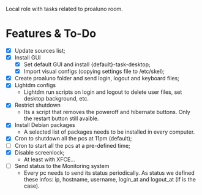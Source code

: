 Local role with tasks related to proaluno room.

# Features & To-Do

- [X] Update sources list;
- [X] Install GUI
  - [X] Set default GUI and install {default}-task-desktop;
  - [X] Import visual configs (copying settings file to /etc/skel);
- [X] Create proaluno folder and send login, logout and keyboard files;
- [X] Lightdm configs
  - Lightdm run scripts on login and logout to delete user files, set desktop background, etc.
- [X] Restrict shutdown
  - Its a script that removes the poweroff and hibernate buttons. Only the restart button still avaible.
- [X] Install Debian packages
  - A selected list of packages needs to be installed in every computer.
- [X] Cron to shutdown all the pcs at 11pm (default);
- [ ] Cron to start all the pcs at a pre-defined time;
- [X] Disable screenlock;
  - At least with XFCE...
- [ ] Send status to the Monitoring system
  - Every pc needs to send its status periodically. As status we defined these infos: ip, hostname, username, login_at and logout_at (if is the case).